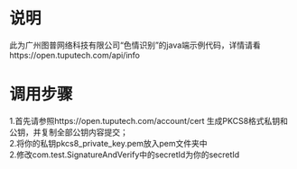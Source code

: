# 说明
此为广州图普网络科技有限公司“色情识别”的java端示例代码，详情请看https://open.tuputech.com/api/info

# 调用步骤
1.首先请参照https://open.tuputech.com/account/cert 生成PKCS8格式私钥和公钥，并复制全部公钥内容提交；  
2.将你的私钥pkcs8_private_key.pem放入pem文件夹中  
2.修改com.test.SignatureAndVerify中的secretId为你的secretId
